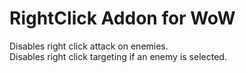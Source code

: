 # RightClick Addon for WoW
Disables right click attack on enemies. \
Disables right click targeting if an enemy is selected.
